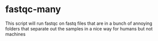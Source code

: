 fastqc-many
===========

This script will run fastqc on fastq files that are in a bunch of annoying folders 
that separate out the samples in a nice way for humans but not machines
